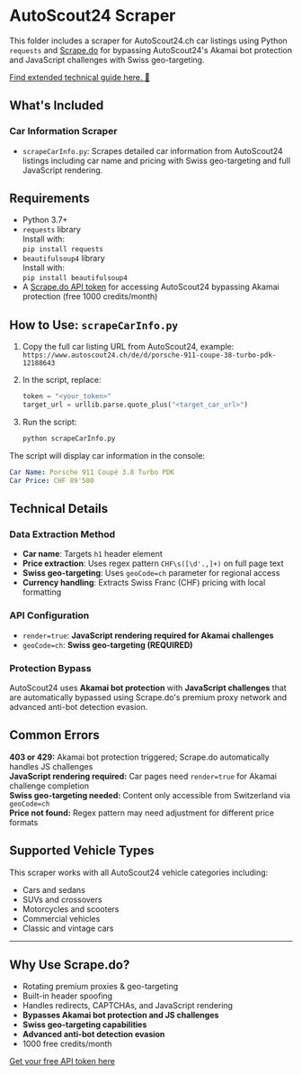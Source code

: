 # AutoScout24 Scraper

This folder includes a scraper for AutoScout24.ch car listings using Python `requests` and [Scrape.do](https://scrape.do) for bypassing AutoScout24's Akamai bot protection and JavaScript challenges with Swiss geo-targeting.

[Find extended technical guide here. 📘](https://scrape.do/blog/autoscout24-scraping/)

## What's Included

### Car Information Scraper
* `scrapeCarInfo.py`: Scrapes detailed car information from AutoScout24 listings including car name and pricing with Swiss geo-targeting and full JavaScript rendering.

## Requirements

* Python 3.7+
* `requests` library<br>Install with:<br>`pip install requests`
* `beautifulsoup4` library<br>Install with:<br>`pip install beautifulsoup4`
* A [Scrape.do API token](https://dashboard.scrape.do/signup) for accessing AutoScout24 bypassing Akamai protection (free 1000 credits/month)

## How to Use: `scrapeCarInfo.py`

1. Copy the full car listing URL from AutoScout24, example:<br>`https://www.autoscout24.ch/de/d/porsche-911-coupe-38-turbo-pdk-12188643`

2. In the script, replace:

   ```python
   token = "<your_token>"
   target_url = urllib.parse.quote_plus("<target_car_url>")
   ```

3. Run the script:

   ```bash
   python scrapeCarInfo.py
   ```

The script will display car information in the console:

```yaml
Car Name: Porsche 911 Coupé 3.8 Turbo PDK
Car Price: CHF 89'500
```

## Technical Details

### Data Extraction Method
- **Car name**: Targets `h1` header element
- **Price extraction**: Uses regex pattern `CHF\s([\d'.,]+)` on full page text
- **Swiss geo-targeting**: Uses `geoCode=ch` parameter for regional access
- **Currency handling**: Extracts Swiss Franc (CHF) pricing with local formatting

### API Configuration
- `render=true`: **JavaScript rendering required for Akamai challenges**
- `geoCode=ch`: **Swiss geo-targeting (REQUIRED)**

### Protection Bypass
AutoScout24 uses **Akamai bot protection** with **JavaScript challenges** that are automatically bypassed using Scrape.do's premium proxy network and advanced anti-bot detection evasion.

## Common Errors

**403 or 429:** Akamai bot protection triggered; Scrape.do automatically handles JS challenges<br>**JavaScript rendering required:** Car pages need `render=true` for Akamai challenge completion<br>**Swiss geo-targeting needed:** Content only accessible from Switzerland via `geoCode=ch`<br>**Price not found:** Regex pattern may need adjustment for different price formats

## Supported Vehicle Types

This scraper works with all AutoScout24 vehicle categories including:
- Cars and sedans
- SUVs and crossovers
- Motorcycles and scooters
- Commercial vehicles
- Classic and vintage cars

---

## Why Use Scrape.do?

- Rotating premium proxies & geo-targeting
- Built-in header spoofing
- Handles redirects, CAPTCHAs, and JavaScript rendering
- **Bypasses Akamai bot protection and JS challenges**
- **Swiss geo-targeting capabilities**
- **Advanced anti-bot detection evasion**
- 1000 free credits/month

[Get your free API token here](https://dashboard.scrape.do/signup)